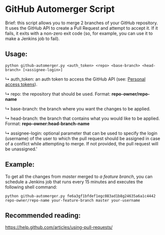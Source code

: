 # GitHub Automerger Script

Brief: this script allows you to merge 2 branches of your GitHub repository. It uses the GitHub API to create a Pull Request and attempt to accept it. If it fails, it exits with a non-zero exit code (so, for example, you can use it to make a Jenkins job to fail).


## Usage:

```
python github-automerger.py <auth_token> <repo> <base-branch> <head-branch> [<assignee-login>]
```

↳  auth_token: an auth token to access the GitHub API (see: [Personal access tokens](https://github.com/settings/tokens)).

↳  repo: the repository that should be used. Format: **repo-owner/repo-name**

↳  base-branch: the branch where you want the changes to be applied.

↳  head-branch: the branch that contains what you would like to be applied. Format: **repo-owner:head-branch-name**

↳  assignee-login: optional parameter that can be used to specify the login (username) of the user to which the pull request should be assigned in case of a conflict while attempting to merge. If not provided, the pull request will be unassigned.'


## Example: 

To get all the changes from *master* merged to *a feature branch*, you can schedule a Jenkins job that runs every 15 minutes and executes the following shell command:

```
python github-automerger.py fe6a3gf1bfdef1egc083ad1b8g24635a6a1c4442 repo-owner/repo-name your-feature-branch master your-username
```

## Recommended reading:

https://help.github.com/articles/using-pull-requests/
